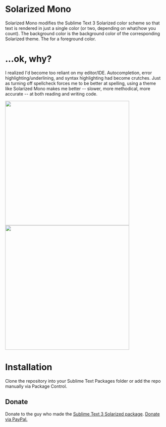 # Solarized Mono

Solarized Mono modifies the Sublime Text 3 Solarized color scheme so that text is rendered in just a single color (or two, depending on what/how you count). The background color is the background color of the corresponding Solarized theme. The for a foreground color.

# ...ok, why?
I realized I'd become too reliant on my editor/IDE. Autocompletion, error highlighting/underlining, and syntax highlighting had become crutches. Just as turning off spellcheck forces me to be better at spelling, using a theme like Solarized Mono makes me better -- slower, more methodical, more accurate -- at both reading and writing code.

<img src="https://raw.githubusercontent.com/smk291/Solarized-Mono/master/solarizedmonolight.jpg" width="400"> <img src="https://raw.githubusercontent.com/smk291/Solarized-Mono/master/solarizedmonodark.jpg" width="400">

# Installation

Clone the repository into your Sublime Text Packages folder or add the repo manually via Package Control. 

## Donate

Donate to the guy who made the [Sublime Text 3 Solarized package](https://github.com/braver/Solarized). [Donate via PayPal.](https://paypal.me/pools/c/8aniLejX25)
